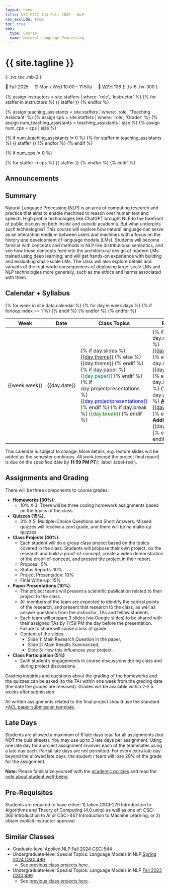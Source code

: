 ```yaml
---
layout: home
title: USC CSCI 444 Fall 2025 - NLP
nav_exclude: true
toc: true
seo:
  type: Course
  name: Natural Language Processing
---
```


# {{ site.tagline }}
{: .no_toc .mb-2 }
<!-- {{ site.description }} -->
🍂 Fall 2025 &nbsp; &nbsp; ⏰  Mon / Wed 10:00 - 11:50a  &nbsp; &nbsp; 📍 [WPH](https://maps.usc.edu/?id=1928&reference=WPH#!m/552624?s/) 106
{: .fs-6 .fw-300 }

{% assign instructors = site.staffers | where: 'role', 'Instructor' %}
{% for staffer in instructors %}
{{ staffer }}
{% endfor %}

{% assign teaching_assistants = site.staffers | where: 'role', 'Teaching Assistant' %}
{% assign cps = site.staffers | where: 'role', 'Grader' %}
{% assign num_teaching_assistants = teaching_assistants | size %}
{% assign num_cps = cps | size %}

{% if num_teaching_assistants != 0 %}
{% for staffer in teaching_assistants %}
{{ staffer }}
{% endfor %}
{% endif %}

{% if num_cps != 0 %}

{% for staffer in cps %}
{{ staffer }}
{% endfor %}
{% endif %}


## Announcements

<!-- See [Brightspace](https://brightspace.usc.edu/d2l/lms/news/main.d2l?ou=114109). -->

<!-- {% assign announcements = site.announcements | reverse %}
{% for announcement in announcements %}
{{ announcement }}
{% endfor %} -->

## Summary

Natural Language Processing (NLP) is an area of computing research and practice that aims to enable machines to reason over human text and speech. High profile technologies like ChatGPT brought NLP to the forefront of public discussion both inside and outside academia. But what underpins such technologies? This course will explore how natural language can serve as an interaction medium between users and machines with a focus on the history and development of language models (LMs). Students will become familiar with concepts and methods in NLP like distributional semantics, and see how those concepts feed into the architectural design of modern LMs trained using deep learning, and will get hands-on experience with building and evaluating small-scale LMs. The class will also explore details and variants of the real-world consequences of deploying large-scale LMs and NLP technologies more generally, such as the ethics and harms associated with them.


## Calendar + Syllabus

<table>
  <thead>
  <tr>
    <th width="5%">Week</th>
    <th width="5%">Date</th>
    <th width="30%">Class Topics</th>
    <th width="40%">Readings</th>
    <th width="13%">Work Due</th>
  </tr>
  </thead>
  <tbody>
  {% for week in site.data.calendar %}
    {% for day in week.days %}
      <tr>
        {% if forloop.index == 1 %}
        <td rowspan="{{week.size}}">{{week.week}}</td>
        {% endif %}
        <td>{{day.date}}</td>
        <!-- <td>{{day.theme}}</td> -->
        <td class="cal-content">
        {% if day.slides %}
          <a href="{{day.slides}}">{{day.theme}}</a>
        {% else %}
          {{day.theme}}
        {% endif %}
        {% if day.paper %}
          <span style="color:teal">{{day.paper}}</span>
        {% endif %}
        {% if day.projectpresentations %}
          <span style="color:blue">{{day.projectpresentations}}</span>
        {% endif %}
        {% if day.break %}
            <span style="color:green">{{day.break}}</span>
        {% endif %}
        </td>
        <td class="cal-content">
          {% if day.readingslink %}
            <a href="{{day.readingslink}}">{{day.readings}}</a>
          {% else if day.readings %}
            {{day.readings}}
          {% endif %}
          {% if day.additional %}
            {% if day.additionallink %}
              <a href="{{day.additionallink}}"><b>Additional:</b> {{day.additional}}</a>
            {% else %}
              <b>Additional:</b> {{day.additional}}
            {% endif %}
          {% endif %}
        </td>
        <td class="cal-content">
          {% if day.exam %}
            <span style="color:red">{{day.exam}}</span>
          {% endif %}
          {% if day.project %}
            <span style="color:blue">{{day.project}}; </span>
          {% endif %}
          {% if day.quiz %}
            <span style="color:fuchsia">{{day.quiz}}; </span>
          {% endif %}
          {% if day.due %}
              {{day.due}}
          {% endif %}
        </td>
      </tr>
    {% endfor %}
  {% endfor %}
  </tbody>
</table>


This calendar is subject to change. More details, e.g. lecture slides will be added as the semester continues. All work (except the project final report) is due on the specified date by **11:59 PM PT**{: .label .label-red }.


## Assignments and Grading

There will be three components to course grades:

* **Homeworks (30%).**
  * 10% X 3: There will be three coding homework assignments based on the topics of the class.
* **Quizzes (15%).**
  * 3% X 5: Multiple-Choice Questions and Short Answers. Missed quizzes will receive a zero grade, and there will be no make-up quizzes.
* **Class Projects (40%).**
  * Each student will do a group class project based on the topics covered in the class.  Students will propose their own project, do the research and build a proof-of-concept, create a video demonstration of the proof-of-concept, and present the project in their report.
  * Proposal: 5%
  * Status Reports: 10%
  * Project Presentation: 10%
  * Final Write-up: 15%
* **Paper Presentations (10%).**
  * The project teams will present a scientific publication related to their project to the class.
  * All members of the team are expected to identify the central points of the research, and present that research to the class, as well as answer questions from the instructor, TAs and fellow students. <!-- * One member of team---randomly picked by the instructors a couple of hours before the presentation---will be the presenter, so please prepare accordingly! The presenter is responsible for the entire team’s grade, so please ensure both you and your teammates are prepared! The total time of each team's presentation is 5 minutes (3 min presentation + 2 min QA) - we will be very strict about this. If you are NOT presenting, you could participate in Q/A - bonus points will be awarded to folks who ask insightful questions (announce your name before you ask a question). -->
  * Each team will prepare 3 slides (via Google slides) to be shared with their assigned TAs by 11:59 PM the day before the presentation. Failure to share will cause a loss of grade.
  * Content of the slides:
    * Slide 1: Main Research Question in the paper,
    * Slide 2: Main Results Summarized,
    * Slide 3: How this influences your project.
* **Class Participation (5%)**
  * Each student’s engagements in course discussions during class and during project discussions.

Grading inquiries and questions about the grading of the homeworks and the quizzes can be asked (to the TA) within one week from the grading date (the date the grades are released). Grades will be available within 2-2.5 weeks after submission.

All written assignments related to the final project should use the standard [*ACL paper submission template](https://github.com/acl-org/acl-style-files).


## Late Days

Students are allowed a maximum of 6 late days total for all assignments (but NOT the quiz sheets). You may use up to 3 late days per assignment. Using one late day for a project assignment involves each of the teammates using a late day each. Partial late days are not permitted. For every extra late day beyond the allowed late days, the student / team will lose 20% of the grade for the assignment.

**Note:** Please familiarize yourself with the [academic policies](details/policies/#policies) and read the [note about student well-being](details/policies/#student-well-being).


## Pre-Requisites

Students are required to have either: 1) taken CSCI-270 Introduction to Algorithms and Theory of Computing (4.0 units) as well as one of: CSCI-360 Introduction to AI or CSCI-467 Introduction to Machine Learning; or 2) obtain explicit instructor approval.



## Similar Classes

- Graduate-level Applied NLP [Fall 2024 CSCI 544](https://swabhs.com/f24-csci544-appliednlp/)
- Undergraduate-level Special Topics: Language Models in NLP [Spring 2024 CSCI 499](https://swabhs.com/sp24-csci499-lm4nlp/)
  - See [previous class projects here](https://swabhs.com/sp24-csci499-lm4nlp/details/class-projects/).
- Undergraduate-level Special Topics: Language Models in NLP [Fall 2023 CSCI 499](https://swabhs.com/fall23-csci499-lm4nlp/)
  - See [previous class projects here](https://swabhs.com/fall23-csci499-lm4nlp/details/class-projects/).
